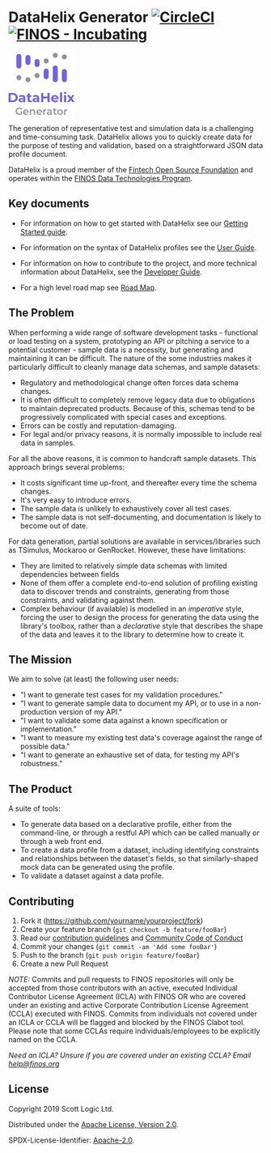 # DataHelix Generator [![CircleCI](https://circleci.com/gh/finos/datahelix.svg?style=svg)](https://circleci.com/gh/finos/datahelix) [![FINOS - Incubating](https://cdn.jsdelivr.net/gh/finos/contrib-toolbox@master/images/badge-incubating.svg)](https://finosfoundation.atlassian.net/wiki/display/FINOS/Incubating)

![DataHelix logo](docs/logo.png)

The generation of representative test and simulation data is a challenging and time-consuming task. DataHelix allows you to quickly create data for the purpose of testing and validation, based on a straightforward JSON data profile document.

DataHelix is a proud member of the [Fintech Open Source Foundation](https://www.finos.org/) and operates within the [FINOS Data Technologies Program](https://www.finos.org/dt).

## Key documents

* For information on how to get started with DataHelix see our [Getting Started guide](docs/GettingStarted.md).

* For information on the syntax of DataHelix profiles see the [User Guide](docs/UserGuide.md).

* For information on how to contribute to the project, and more technical information about DataHelix, see the [Developer Guide](docs/DeveloperGuide.md).

* For a high level road map see [Road Map](docs/RoadMap.md).

## The Problem
When performing a wide range of software development tasks - functional or load testing on a system, prototyping an API or pitching a service to a potential customer - sample data is a necessity, but generating and maintaining it can be difficult. The nature of the some industries makes it particularly difficult to cleanly manage data schemas, and sample datasets:

* Regulatory and methodological change often forces data schema changes.
* It is often difficult to completely remove legacy data due to obligations to maintain deprecated products.  Because of this, schemas tend to be progressively complicated with special cases and exceptions.
* Errors can be costly and reputation-damaging.
* For legal and/or privacy reasons, it is normally impossible to include real data in samples.

For all the above reasons, it is common to handcraft sample datasets. This approach brings several problems:

* It costs significant time up-front, and thereafter every time the schema changes.
* It's very easy to introduce errors.
* The sample data is unlikely to exhaustively cover all test cases.
* The sample data is not self-documenting, and documentation is likely to become out of date.

For data generation, partial solutions are available in services/libraries such as TSimulus, Mockaroo or GenRocket. However, these have limitations:

* They are limited to relatively simple data schemas with limited dependencies between fields
* None of them offer a complete end-to-end solution of profiling existing data to discover trends and constraints, generating from those constraints, and validating against them.
* Complex behaviour (if available) is modelled in an *imperative* style, forcing the user to design the process for generating the data using the library's toolbox, rather than a *declarative* style that describes the shape of the data and leaves it to the library to determine how to create it.

## The Mission

We aim to solve (at least) the following user needs:
* "I want to generate test cases for my validation procedures."
* "I want to generate sample data to document my API, or to use in a non-production version of my API."
* "I want to validate some data against a known specification or implementation."
* "I want to measure my existing test data's coverage against the range of possible data."
* "I want to generate an exhaustive set of data, for testing my API's robustness."

## The Product
A suite of tools:
* To generate data based on a declarative profile, either from the command-line, or through a restful API which can be called manually or through a web front end.
* To create a data profile from a dataset, including identifying constraints and relationships between the dataset's fields, so that similarly-shaped mock data can be generated using the profile.
* To validate a dataset against a data profile.

## Contributing

1. Fork it (<https://github.com/yourname/yourproject/fork>)
2. Create your feature branch (`git checkout -b feature/fooBar`)
3. Read our [contribution guidelines](.github/CONTRIBUTING.md) and [Community Code of Conduct](https://www.finos.org/code-of-conduct)
4. Commit your changes (`git commit -am 'Add some fooBar'`)
5. Push to the branch (`git push origin feature/fooBar`)
6. Create a new Pull Request

_NOTE:_ Commits and pull requests to FINOS repositories will only be accepted from those contributors with an active, executed Individual Contributor License Agreement (ICLA) with FINOS OR who are covered under an existing and active Corporate Contribution License Agreement (CCLA) executed with FINOS. Commits from individuals not covered under an ICLA or CCLA will be flagged and blocked by the FINOS Clabot tool. Please note that some CCLAs require individuals/employees to be explicitly named on the CCLA.

*Need an ICLA? Unsure if you are covered under an existing CCLA? Email [help@finos.org](mailto:help@finos.org)*


## License

Copyright 2019 Scott Logic Ltd.

Distributed under the [Apache License, Version 2.0](http://www.apache.org/licenses/LICENSE-2.0).

SPDX-License-Identifier: [Apache-2.0](https://spdx.org/licenses/Apache-2.0).
